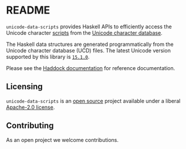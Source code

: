 # README

`unicode-data-scripts` provides Haskell APIs to efficiently access the Unicode
character [scripts](https://www.unicode.org/reports/tr24/) from the
[Unicode character database](https://www.unicode.org/ucd/).

The Haskell data structures are generated programmatically from the
Unicode character database (UCD) files. The latest Unicode version
supported by this library is
[`15.1.0`](https://www.unicode.org/versions/Unicode15.1.0/).

Please see the
[Haddock documentation](https://hackage.haskell.org/package/unicode-data-scripts)
for reference documentation.

## Licensing

`unicode-data-scripts` is an [open source](https://github.com/composewell/unicode-data)
project available under a liberal [Apache-2.0 license](LICENSE).

## Contributing

As an open project we welcome contributions.
